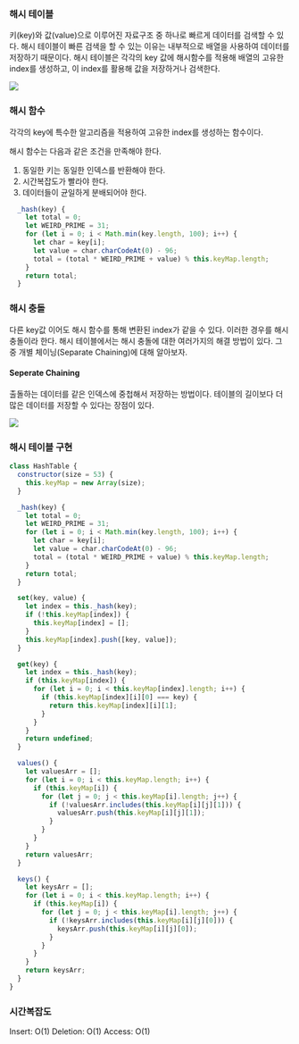 ### 해시 테이블

키(key)와 값(value)으로 이루어진 자료구조 중 하나로 빠르게 데이터를 검색할 수 있다.
해시 테이블이 빠른 검색을 할 수 있는 이유는 내부적으로 배열을 사용하여 데이터를 저장하기 때문이다.
해시 테이블은 각각의 key 값에 해시함수를 적용해 배열의 고유한 index를 생성하고, 이 index를 활용해 값을 저장하거나 검색한다.

![](https://velog.velcdn.com/images/sangbin2/post/1a2cd037-09e4-447b-ae44-8fccf34f1bdb/image.png)

### 해시 함수

각각의 key에 특수한 알고리즘을 적용하여 고유한 index를 생성하는 함수이다.

해시 함수는 다음과 같은 조건을 만족해야 한다.

1. 동일한 키는 동일한 인덱스를 반환해야 한다.
2. 시간복잡도가 빨라야 한다.
3. 데이터들이 균일하게 분배되어야 한다.

```javascript
  _hash(key) {
    let total = 0;
    let WEIRD_PRIME = 31;
    for (let i = 0; i < Math.min(key.length, 100); i++) {
      let char = key[i];
      let value = char.charCodeAt(0) - 96;
      total = (total * WEIRD_PRIME + value) % this.keyMap.length;
    }
    return total;
  }
```

### 해시 충돌

다른 key값 이어도 해시 함수를 통해 변환된 index가 같을 수 있다. 이러한 경우를 해시 충돌이라 한다.
해시 테이블에서는 해시 충돌에 대한 여러가지의 해결 방법이 있다.
그 중 개별 체이닝(Separate Chaining)에 대해 알아보자.

#### Seperate Chaining

출돌하는 데이터를 같은 인덱스에 중첩해서 저장하는 방법이다. 테이블의 길이보다 더 많은 데이터를 저장할 수 있다는 장점이 있다.

![](https://velog.velcdn.com/images/sangbin2/post/48702d9e-949a-4ad3-86c3-32955864d6a7/image.png)

### 해시 테이블 구현

```javascript
class HashTable {
  constructor(size = 53) {
    this.keyMap = new Array(size);
  }

  _hash(key) {
    let total = 0;
    let WEIRD_PRIME = 31;
    for (let i = 0; i < Math.min(key.length, 100); i++) {
      let char = key[i];
      let value = char.charCodeAt(0) - 96;
      total = (total * WEIRD_PRIME + value) % this.keyMap.length;
    }
    return total;
  }

  set(key, value) {
    let index = this._hash(key);
    if (!this.keyMap[index]) {
      this.keyMap[index] = [];
    }
    this.keyMap[index].push([key, value]);
  }

  get(key) {
    let index = this._hash(key);
    if (this.keyMap[index]) {
      for (let i = 0; i < this.keyMap[index].length; i++) {
        if (this.keyMap[index][i][0] === key) {
          return this.keyMap[index][i][1];
        }
      }
    }
    return undefined;
  }

  values() {
    let valuesArr = [];
    for (let i = 0; i < this.keyMap.length; i++) {
      if (this.keyMap[i]) {
        for (let j = 0; j < this.keyMap[i].length; j++) {
          if (!valuesArr.includes(this.keyMap[i][j][1])) {
            valuesArr.push(this.keyMap[i][j][1]);
          }
        }
      }
    }
    return valuesArr;
  }

  keys() {
    let keysArr = [];
    for (let i = 0; i < this.keyMap.length; i++) {
      if (this.keyMap[i]) {
        for (let j = 0; j < this.keyMap[i].length; j++) {
          if (!keysArr.includes(this.keyMap[i][j][0])) {
            keysArr.push(this.keyMap[i][j][0]);
          }
        }
      }
    }
    return keysArr;
  }
}
```

### 시간복잡도

Insert: O(1)
Deletion: O(1)
Access: O(1)